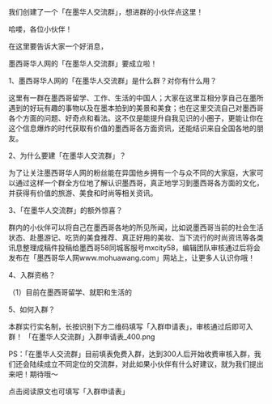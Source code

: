 我们创建了一个「在墨华人交流群」，想进群的小伙伴点这里！


哈喽，各位小伙伴！


在这里要告诉大家一个好消息，


墨西哥华人网的「在墨华人交流群」要成立啦！


1、墨西哥华人网的「在墨华人交流群」是什么群？对你有什么用？


这里有一群在墨西哥留学、工作、生活的中国人；大家在这里互相分享自己在墨所遇到的好玩有趣的事物以及在墨本拍到的美景和美食；也在这里交流自己对墨西哥各个方面的问题、好奇点和看法。这不仅是能提升自我见识的小圈子，更能让你在这个信息爆炸的时代获取有价值的墨西哥各方面资讯，还能结识来自全国各地的朋友。


2、为什么要建「在墨华人交流群」？


为了让关注墨西哥华人网的粉丝能在异国他乡拥有一个与众不同的大家庭，大家可以通过这样一个群全方位地了解认识墨西哥，真正地学习到墨西哥各方面的文化，并获得有价值的旅游、美食和时尚等相关资讯。


3、「在墨华人交流群」的额外惊喜？


群内的小伙伴可以将自己在墨西哥各地的所见所闻，比如说墨西哥当前的社会生活状态、赴墨游记、吃货的美食推荐、真正好用的美妆、当下流行的时尚资讯等各类讯息整理成稿件投稿给墨西哥58同城客服号mxcity58，编辑团队审核通过后将会发布在「墨西哥华人网www.mohuawang.com」网站上，让更多人认识你哦！


4、入群资格？


（1）目前在墨西哥留学、就职和生活的



5、如何入群？


本群实行实名制，长按识别下方二维码填写「入群申请表」，审核通过后即可入群！
「在墨华人交流群」入群申请表_400.png

PS：「在墨华人交流群」目前填表免费入群，达到300人后开始收费审核入群，我们还会陆续成立不同定位的交流群，对此如果小伙伴有什么好建议，就为我们提出来吧！期待哦～


点击阅读原文也可填写「入群申请表」
